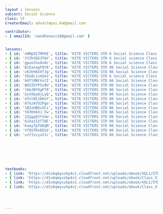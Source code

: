 ```yaml
--- 
layout : lessons 
subject: Social Science
class: VI
CreaterEmail: advaitmpai.6a@gmail.com

contributor: 
- { emailId: 'nandhanacv10@gmail.com' }


lessons: 
- { id: 'nHMp9I7MFHI', title: 'KITE VICTERS STD 6 Social Science Class 01 (First Bell-ഫസ്റ്റ് ബെല്‍)' }
- { id: '2YZhSDE3TAY', title: 'KITE VICTERS STD 6 Social science Class 02 (First Bell-ഫസ്റ്റ് ബെല്‍)' }
- { id: 'gpunChxOv8c', title: 'KITE VICTERS STD 6 Social science Class 03 (First Bell-ഫസ്റ്റ് ബെല്‍)' }
- { id: 'BcEaxagF8Y8', title: 'KITE VICTERS STD 06 Social Science Class 04 (First Bell-ഫസ്റ്റ് ബെല്‍)' }
- { id: 'vK3hhKhXfJg', title: 'KITE VICTERS STD 06 Social Science Class 05 (First Bell-ഫസ്റ്റ് ബെല്‍)' }
- { id: 'tDo0L1vmZes', title: 'KITE VICTERS STD 6 Social science Class 06 (First Bell-ഫസ്റ്റ് ബെല്‍)' }
- { id: 'kO7lMBFXstI', title: 'KITE VICTERS STD 06 Social Science Class 07 (First Bell-ഫസ്റ്റ് ബെല്‍)' }
- { id: 'WUZZbYP5o9U', title: 'KITE VICTERS STD 06 Social Science Class 08 (First Bell-ഫസ്റ്റ് ബെല്‍)' }
- { id: 'lKmJNYOgP78', title: 'KITE VICTERS STD 06 Social Science Class 09 (First Bell-ഫസ്റ്റ് ബെല്‍)' }
- { id: 'GsVXby8jLyQ', title: 'KITE VICTERS STD 06 Social Science Class 10 (First Bell-ഫസ്റ്റ് ബെല്‍)' }
- { id: 'dfnlNt2bHzY', title: 'KITE VICTERS STD 06 Social Science Class 11 (First Bell-ഫസ്റ്റ് ബെല്‍)' }
- { id: 'A7GzATO2Pgo', title: 'KITE VICTERS STD 06 Social Science Class 12 (First Bell-ഫസ്റ്റ് ബെല്‍)' }
- { id: '1B3zHBDvICs', title: 'KITE VICTERS STD 06 Social Science Class 13 (First Bell-ഫസ്റ്റ് ബെല്‍)' }
- { id: 'tH7Kh6XJ_Fw', title: 'KITE VICTERS STD 06 Social Science Class 14 (First Bell-ഫസ്റ്റ് ബെല്‍)' }
- { id: '2Zggg9JYsUw', title: 'KITE VICTERS STD 06 Social Science Class 15 (First Bell-ഫസ്റ്റ് ബെല്‍)' }
- { id: '8JeazIXT7QE', title: 'KITE VICTERS STD 06 Social Science Class 16 (First Bell-ഫസ്റ്റ് ബെല്‍)' }
- { id: 'KaayfpTUDqM', title: 'KITE VICTERS STD 06 Social Science Class 17 (First Bell-ഫസ്റ്റ് ബെല്‍)' }
- { id: 'Vf0STRxEDS4', title: 'KITE VICTERS STD 06 Social Science Class 18 (First Bell-ഫസ്റ്റ് ബെല്‍)' }
- { id: 'xzfIscyvS1c', title: 'KITE VICTERS STD 06 Social Science Class 19 (First Bell-ഫസ്റ്റ് ബെല്‍)' }







textbooks:
- { link: 'https://d1v6qmyxzkp4v1.cloudfront.net/uploads/ebook/VOL1/STD6/SocialScienceEnglish/SocialScienceEnglish.pdf', title: 'Social Science part 1' , medium: 'English' }
- { link: 'https://d1v6qmyxzkp4v1.cloudfront.net/uploads/ebook/Class_VI/Social%20Science_E_Vol_II/SocialScienceEnglish.pdf', title: 'Social Science part 2' , medium: 'English' }
- { link: 'https://d1v6qmyxzkp4v1.cloudfront.net/uploads/ebook/VOL1/STD6/SocialScienceMalayalam/SocialScienceMalayalam.pdf', title: 'Social Science part 1' , medium: 'malayalam' }
- { link: 'https://d1v6qmyxzkp4v1.cloudfront.net/uploads/ebook/Class_VI/Social%20Science_M_Vol_II/SocialScienceMalayalam.pdf', title: 'Social Science part 2' , medium: 'malayalam' }




--- 
```

